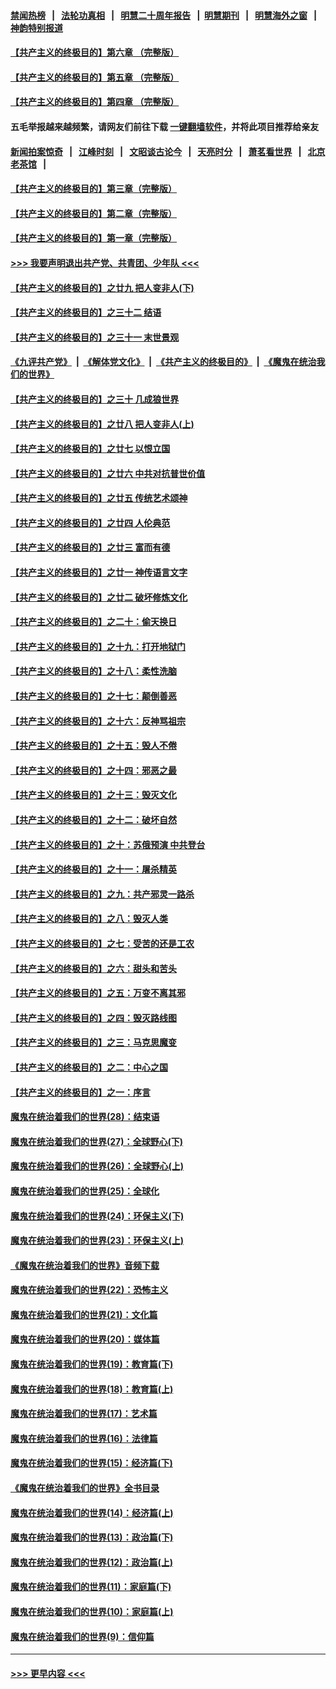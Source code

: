 #### [禁闻热榜](热点新闻.md?=0)  &nbsp;&nbsp;|&nbsp;&nbsp; [法轮功真相](https://github.com/gfw-breaker/truth/blob/master/README.md?=0) &nbsp;&nbsp;|&nbsp;&nbsp; [明慧二十周年报告](https://github.com/gfw-breaker/mh-reports/blob/master/README.md?=0) &nbsp;&nbsp;|&nbsp;&nbsp;[明慧期刊](https://github.com/gfw-breaker/mh-qikan) &nbsp;&nbsp;|&nbsp;&nbsp; [明慧海外之窗](https://github.com/gfw-breaker/mh-news/blob/master/README.md?=0) &nbsp;&nbsp;|&nbsp;&nbsp; [神韵特别报道](https://github.com/gfw-breaker/mh-news/blob/master/shenyun.md?=0)
#### [【共产主义的终极目的】第六章 （完整版）](../pages/nsc422/n11428913.md?t=03091232) 
#### [【共产主义的终极目的】第五章 （完整版）](../pages/nsc422/n11428912.md?t=03091232) 
#### [【共产主义的终极目的】第四章 （完整版）](../pages/nsc422/n11428907.md?t=03091232) 
#### 五毛举报越来越频繁，请网友们前往下载 [一键翻墙软件](https://github.com/gfw-breaker/ssr-accounts)，并将此项目推荐给亲友
#### [新闻拍案惊奇](https://github.com/gfw-breaker/banned-news/blob/master/pages/link4.md) &nbsp;&nbsp;|&nbsp;&nbsp; [江峰时刻](https://github.com/gfw-breaker/banned-news/blob/master/pages/link4.md) &nbsp;&nbsp;|&nbsp;&nbsp; [文昭谈古论今](https://github.com/gfw-breaker/banned-news/blob/master/pages/link4.md) &nbsp;&nbsp;|&nbsp;&nbsp; [天亮时分](https://github.com/gfw-breaker/banned-news/blob/master/pages/link4.md) &nbsp;&nbsp;|&nbsp;&nbsp; [萧茗看世界](https://github.com/gfw-breaker/banned-news/blob/master/pages/link4.md) &nbsp;&nbsp;|&nbsp;&nbsp; [北京老茶馆](https://github.com/gfw-breaker/banned-news/blob/master/pages/link4.md) &nbsp;&nbsp;|&nbsp;&nbsp; 
#### [【共产主义的终极目的】第三章（完整版）](../pages/nsc422/n11428848.md?t=03091232) 
#### [【共产主义的终极目的】第二章（完整版）](../pages/nsc422/n11428831.md?t=03091232) 
#### [【共产主义的终极目的】第一章（完整版）](../pages/nsc422/n11417651.md?t=03091232) 
#### [>>> 我要声明退出共产党、共青团、少年队 <<<](https://github.com/begood0513/goodnews/blob/master/quit/letter.md) 
#### [【共产主义的终极目的】之廿九 把人变非人(下)](../pages/nsc422/n11344140.md?t=03091232) 
#### [【共产主义的终极目的】之三十二 结语](../pages/nsc422/n11360535.md?t=03091232) 
#### [【共产主义的终极目的】之三十一 末世景观](../pages/nsc422/n11351129.md?t=03091232) 
#### [《九评共产党》](https://github.com/begood0513/9ping.md/blob/master/README.md) &nbsp;|&nbsp; [《解体党文化》](../../../../jtdwh.md/blob/master/README.md)  &nbsp;|&nbsp; [《共产主义的终极目的》](../../../../gczydzjmd.md/blob/master/README.md) &nbsp;|&nbsp; [《魔鬼在统治我们的世界》](../../../../mgztzwmdsj.md/blob/master/README.md) 
#### [【共产主义的终极目的】之三十 几成狼世界](../pages/nsc422/n11348280.md?t=03091232) 
#### [【共产主义的终极目的】之廿八 把人变非人(上)](../pages/nsc422/n11340492.md?t=03091232) 
#### [【共产主义的终极目的】之廿七 以恨立国](../pages/nsc422/n11336944.md?t=03091232) 
#### [【共产主义的终极目的】之廿六 中共对抗普世价值](../pages/nsc422/n11324785.md?t=03091232) 
#### [【共产主义的终极目的】之廿五 传统艺术颂神](../pages/nsc422/n11296396.md?t=03091232) 
#### [【共产主义的终极目的】之廿四 人伦典范](../pages/nsc422/n11296397.md?t=03091232) 
#### [【共产主义的终极目的】之廿三 富而有德](../pages/nsc422/n11283598.md?t=03091232) 
#### [【共产主义的终极目的】之廿一 神传语言文字](../pages/nsc422/n11263265.md?t=03091232) 
#### [【共产主义的终极目的】之廿二 破坏修炼文化](../pages/nsc422/n11245728.md?t=03091232) 
#### [【共产主义的终极目的】之二十：偷天换日](../pages/nsc422/n11238846.md?t=03091232) 
#### [【共产主义的终极目的】之十九：打开地狱门](../pages/nsc422/n11206376.md?t=03091232) 
#### [【共产主义的终极目的】之十八：柔性洗脑](../pages/nsc422/n11199994.md?t=03091232) 
#### [【共产主义的终极目的】之十七：颠倒善恶](../pages/nsc422/n11179782.md?t=03091232) 
#### [【共产主义的终极目的】之十六：反神骂祖宗](../pages/nsc422/n11166798.md?t=03091232) 
#### [【共产主义的终极目的】之十五：毁人不倦](../pages/nsc422/n11166792.md?t=03091232) 
#### [【共产主义的终极目的】之十四：邪恶之最](../pages/nsc422/n11150249.md?t=03091232) 
#### [【共产主义的终极目的】之十三：毁灭文化](../pages/nsc422/n11135227.md?t=03091232) 
#### [【共产主义的终极目的】之十二：破坏自然](../pages/nsc422/n11135214.md?t=03091232) 
#### [【共产主义的终极目的】之十：苏俄预演 中共登台](../pages/nsc422/n11118424.md?t=03091232) 
#### [【共产主义的终极目的】之十一：屠杀精英](../pages/nsc422/n11118442.md?t=03091232) 
#### [【共产主义的终极目的】之九：共产邪灵一路杀](../pages/nsc422/n11114139.md?t=03091232) 
#### [【共产主义的终极目的】之八：毁灭人类](../pages/nsc422/n11108503.md?t=03091232) 
#### [【共产主义的终极目的】之七：受苦的还是工农](../pages/nsc422/n11101809.md?t=03091232) 
#### [【共产主义的终极目的】之六：甜头和苦头](../pages/nsc422/n11096971.md?t=03091232) 
#### [【共产主义的终极目的】之五：万变不离其邪](../pages/nsc422/n11091285.md?t=03091232) 
#### [【共产主义的终极目的】之四：毁灭路线图](../pages/nsc422/n11086284.md?t=03091232) 
#### [【共产主义的终极目的】之三：马克思魔变](../pages/nsc422/n11061941.md?t=03091232) 
#### [【共产主义的终极目的】之二：中心之国](../pages/nsc422/n11047728.md?t=03091232) 
#### [【共产主义的终极目的】之一：序言](../pages/nsc422/n11086077.md?t=03091232) 
#### [魔鬼在统治着我们的世界(28)：结束语](../pages/nsc422/n10936246.md?t=03091232) 
#### [魔鬼在统治着我们的世界(27)：全球野心(下)](../pages/nsc422/n10928319.md?t=03091232) 
#### [魔鬼在统治着我们的世界(26)：全球野心(上)](../pages/nsc422/n10900318.md?t=03091232) 
#### [魔鬼在统治着我们的世界(25)：全球化](../pages/nsc422/n10788205.md?t=03091232) 
#### [魔鬼在统治着我们的世界(24)：环保主义(下)](../pages/nsc422/n10695307.md?t=03091232) 
#### [魔鬼在统治着我们的世界(23)：环保主义(上)](../pages/nsc422/n10688613.md?t=03091232) 
#### [《魔鬼在统治着我们的世界》音频下载](../pages/nsc422/n10635553.md?t=03091232) 
#### [魔鬼在统治着我们的世界(22)：恐怖主义](../pages/nsc422/n10614727.md?t=03091232) 
#### [魔鬼在统治着我们的世界(21)：文化篇](../pages/nsc422/n10597706.md?t=03091232) 
#### [魔鬼在统治着我们的世界(20)：媒体篇](../pages/nsc422/n10586579.md?t=03091232) 
#### [魔鬼在统治着我们的世界(19)：教育篇(下)](../pages/nsc422/n10564808.md?t=03091232) 
#### [魔鬼在统治着我们的世界(18)：教育篇(上)](../pages/nsc422/n10526970.md?t=03091232) 
#### [魔鬼在统治着我们的世界(17)：艺术篇](../pages/nsc422/n10499093.md?t=03091232) 
#### [魔鬼在统治着我们的世界(16)：法律篇](../pages/nsc422/n10485969.md?t=03091232) 
#### [魔鬼在统治着我们的世界(15)：经济篇(下)](../pages/nsc422/n10469975.md?t=03091232) 
#### [《魔鬼在统治着我们的世界》全书目录](../pages/nsc422/n10464261.md?t=03091232) 
#### [魔鬼在统治着我们的世界(14)：经济篇(上)](../pages/nsc422/n10457370.md?t=03091232) 
#### [魔鬼在统治着我们的世界(13)：政治篇(下)](../pages/nsc422/n10448270.md?t=03091232) 
#### [魔鬼在统治着我们的世界(12)：政治篇(上)](../pages/nsc422/n10444576.md?t=03091232) 
#### [魔鬼在统治着我们的世界(11)：家庭篇(下)](../pages/nsc422/n10440961.md?t=03091232) 
#### [魔鬼在统治着我们的世界(10)：家庭篇(上)](../pages/nsc422/n10435448.md?t=03091232) 
#### [魔鬼在统治着我们的世界(9)：信仰篇](../pages/nsc422/n10432159.md?t=03091232) 

----
#### [ >>> 更早内容 <<< ](../indexes/nsc422-earlier.md)
